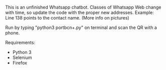 This is an unfinished Whatsapp chatbot.
Classes of Whatsapp Web change with time, so update the code with the proper new addresses. Example: Line 138 points to the contact name. (More info on pictures)

Run by typing "python3 portbcn+.py" on terminal and scan the QR with a phone.

Requirements:
 - Python 3
 - Selenium
 - Firefox
